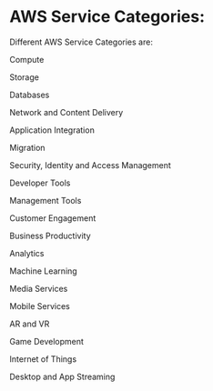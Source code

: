 # **AWS Service Categories:**



Different AWS Service Categories are:

Compute

Storage

Databases

Network and Content Delivery

Application Integration

Migration

Security, Identity and Access Management

Developer Tools

Management Tools

Customer Engagement

Business Productivity

Analytics

Machine Learning

Media Services

Mobile Services

AR and VR

Game Development

Internet of Things

Desktop and App Streaming

